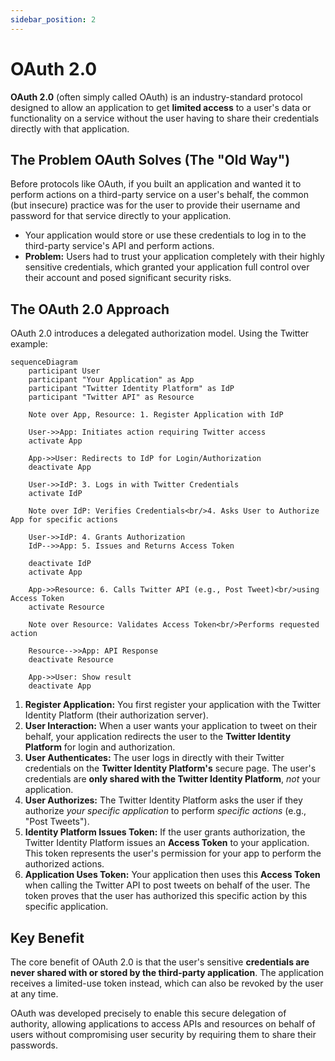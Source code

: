```yaml
---
sidebar_position: 2
---
```


# OAuth 2.0

**OAuth 2.0** (often simply called OAuth) is an industry-standard protocol designed to allow an application to get **limited access** to a user's data or functionality on a service without the user having to share their credentials directly with that application.

## The Problem OAuth Solves (The "Old Way")

Before protocols like OAuth, if you built an application and wanted it to perform actions on a third-party service on a user's behalf, the common (but insecure) practice was for the user to provide their username and password for that service directly to your application.

*   Your application would store or use these credentials to log in to the third-party service's API and perform actions.
*   **Problem:** Users had to trust your application completely with their highly sensitive credentials, which granted your application full control over their account and posed significant security risks.

## The OAuth 2.0 Approach

OAuth 2.0 introduces a delegated authorization model. Using the Twitter example:

```mermaid
sequenceDiagram
    participant User
    participant "Your Application" as App
    participant "Twitter Identity Platform" as IdP
    participant "Twitter API" as Resource

    Note over App, Resource: 1. Register Application with IdP

    User->>App: Initiates action requiring Twitter access
    activate App

    App->>User: Redirects to IdP for Login/Authorization
    deactivate App

    User->>IdP: 3. Logs in with Twitter Credentials
    activate IdP

    Note over IdP: Verifies Credentials<br/>4. Asks User to Authorize App for specific actions

    User->>IdP: 4. Grants Authorization
    IdP-->>App: 5. Issues and Returns Access Token

    deactivate IdP
    activate App

    App->>Resource: 6. Calls Twitter API (e.g., Post Tweet)<br/>using Access Token
    activate Resource

    Note over Resource: Validates Access Token<br/>Performs requested action

    Resource-->>App: API Response
    deactivate Resource

    App->>User: Show result
    deactivate App
```

1.  **Register Application:** You first register your application with the Twitter Identity Platform (their authorization server).
2.  **User Interaction:** When a user wants your application to tweet on their behalf, your application redirects the user to the **Twitter Identity Platform** for login and authorization.
3.  **User Authenticates:** The user logs in directly with their Twitter credentials on the **Twitter Identity Platform's** secure page. The user's credentials are **only shared with the Twitter Identity Platform**, *not* your application.
4.  **User Authorizes:** The Twitter Identity Platform asks the user if they authorize *your specific application* to perform *specific actions* (e.g., "Post Tweets").
5.  **Identity Platform Issues Token:** If the user grants authorization, the Twitter Identity Platform issues an **Access Token** to your application. This token represents the user's permission for your app to perform the authorized actions.
6.  **Application Uses Token:** Your application then uses this **Access Token** when calling the Twitter API to post tweets on behalf of the user. The token proves that the user has authorized this specific action by this specific application.

## Key Benefit

The core benefit of OAuth 2.0 is that the user's sensitive **credentials are never shared with or stored by the third-party application**. The application receives a limited-use token instead, which can also be revoked by the user at any time.

OAuth was developed precisely to enable this secure delegation of authority, allowing applications to access APIs and resources on behalf of users without compromising user security by requiring them to share their passwords.